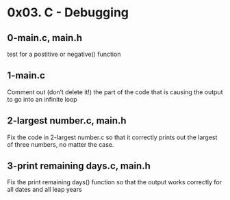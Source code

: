 # 0x03. C - Debugging

## 0-main.c, main.h
test for a postitive or negative() function 

## 1-main.c
Comment out (don’t delete it!) the part of the code that is causing the output to go into an infinite loop

## 2-largest number.c, main.h
Fix the code in 2-largest number.c so that it correctly prints out the largest of three numbers, no matter the case.

## 3-print remaining days.c, main.h
Fix the print remaining days() function so that the output works correctly for all dates and all leap years
